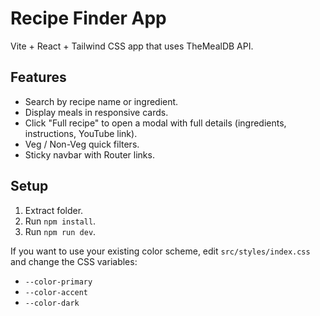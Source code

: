 # Recipe Finder App

Vite + React + Tailwind CSS app that uses TheMealDB API.

## Features
- Search by recipe name or ingredient.
- Display meals in responsive cards.
- Click "Full recipe" to open a modal with full details (ingredients, instructions, YouTube link).
- Veg / Non-Veg quick filters.
- Sticky navbar with Router links.

## Setup
1. Extract folder.
2. Run `npm install`.
3. Run `npm run dev`.

If you want to use your existing color scheme, edit `src/styles/index.css` and change the CSS variables:
- `--color-primary`
- `--color-accent`
- `--color-dark`

